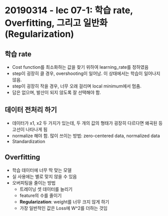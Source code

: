 # 20190314 - lec 07-1: 학습 rate, Overfitting, 그리고 일반화 (Regularization)

## 학습 rate
- Cost function를 최소화하는 값을 찾기 위하여 learning_rate를 정하였음
- step이 굉장히 클 경우, overshooting이 일어남. 이 상태에서는 학습이 일어나지 않음.
- step이 굉장히 작을 경우, 너무 오래 걸리며 local minimum에서 멈춤.
- 답은 없으며, 발산이 되지 않도록 잘 선택해야 함.

## 데이터 전처리 하기
- 데이터가 x1, x2 두 가지가 있는데, 두 개의 값의 형태가 굉장히 다르다면 왜곡된 등고선이 나타나게 됨
- normalize 해야 함. 많이 쓰이는 방법: zero-centered data, normalized data
- Standardization

## Overfitting
- 학습 데이터에 너무 딱 맞는 모델
- 실 사용에는 별로 맞지 않을 수 있음
- 오버피팅을 줄이는 방법
  * 트레이닝 셋 데이터를 늘리기
  * feature의 수를 줄이기
  * **Regularization**: weight를 너무 크지 않게 하기
  * 가장 일반적인 값은 Loss에 W^2를 더하는 것임

